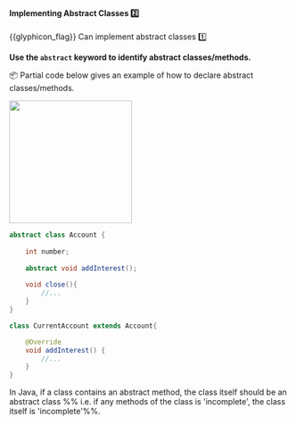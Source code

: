 <div id="title">

#### Implementing Abstract Classes :two:

</div>

<span id="prereqs"><dynamic-panel src="../../oopDesign/inheritance/abstractClasses/unit-inElsewhere-asFlat.md" boilerplate header="%%{{glyphicon_education}} Design → OOP → Inheritance → Abstract Classes%%" /></span>

<span id="outcomes">{{glyphicon_flag}} Can implement abstract classes :one:</span>

<div id="body">

**Use the `abstract` keyword to identify abstract classes/methods.**

<tip-box> 

:package: Partial code below gives an example of how to declare abstract classes/methods.

<img src="{{baseUrl}}/oopDesign/inheritance/abstractClasses/images/account.png" height="220" />
<p/>

```java
abstract class Account {
    
    int number;
    
    abstract void addInterest();
    
    void close(){
        //...
    }
}

class CurrentAccount extends Account{

    @Override
    void addInterest() {
        //...
    }
}
```

</tip-box>

In Java, if a class contains an abstract method, the class itself should be an abstract class %%&nbsp;i.e. if any methods of the class is 'incomplete', the class itself is 'incomplete'%%.


</div>

<div id="extras">

<include src="resources.md" />
<include src="exercises.md" />

</div>